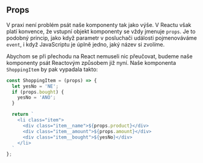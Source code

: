 ## Props

V praxi není problém psát naše komponenty tak jako výše. V Reactu však platí konvence, že vstupní objekt komponenty se vždy jmenuje `props`. Je to podobný princip, jako když parametr v posluchači události pojmenováváme `event`, i když JavaScriptu je úplně jedno, jaký název si zvolíme. 

Abychom se při přechodu na React nemuseli nic přeučovat, budeme naše komponenty psát Reactovým způsobem již nyní. Naše komponenta `ShoppingItem` by pak vypadala takto:

```js
const ShoppingItem = (props) => {
  let yesNo = 'NE';
  if (props.bought) {
    yesNo = 'ANO';
  }

  return `
    <li class="item">
      <div class="item__name">${props.product}</div>
      <div class="item__amount">${props.amount}</div>
      <div class="item__bought">${yesNo}</div>
    </li>
  `
};
```